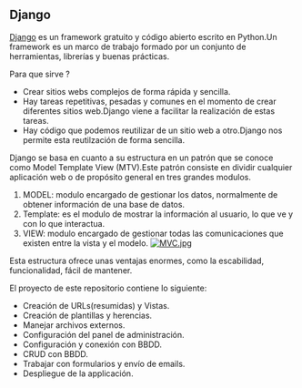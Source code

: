 ## Django

[Django](https://docs.djangoproject.com/en/4.2/) es un framework gratuito y código abierto escrito en Python.Un framework es un marco de trabajo formado por un conjunto de herramientas, librerías y buenas prácticas.

Para que sirve ? 
- Crear sitios webs complejos de forma rápida y sencilla.
- Hay tareas repetitivas, pesadas y comunes en el momento de crear diferentes sitios web.Django viene a facilitar la realización de estas tareas.
- Hay código que podemos reutilizar de un sitio web a otro.Django nos permite esta reutilzación de forma sencilla.

Django se basa en cuanto a su estructura en un patrón que se conoce como Model Template View (MTV).Este patrón consiste en dividir cualquier aplicación web o de propósito general en tres grandes modulos.
1. MODEL: modulo encargado de gestionar los datos, normalmente de obtener información de una base de datos.
2. Template: es el modulo de mostrar la información al usuario, lo que ve y con lo que interactua.
3. VIEW: modulo encargado de gestionar todas las comunicaciones que existen entre la vista y el modelo.
[![MVC.jpg](https://i.postimg.cc/jdZmznfg/MVC.jpg)](https://postimg.cc/yk3LKdvc)

Esta estructura ofrece unas ventajas enormes, como la escabilidad, funcionalidad, fácil de mantener.

El proyecto de este repositorio contiene lo siguiente:
- Creación de URLs(resumidas) y Vistas.
- Creación de plantillas y herencias.
- Manejar archivos externos.
- Configuración del panel de administración.
- Configuración y conexión con BBDD.
- CRUD con BBDD.
- Trabajar con formularios y envío de emails.
- Despliegue de la applicación.


